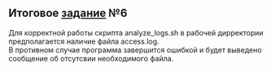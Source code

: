 ## Итоговое [задание](https://stepik.org/lesson/1391036/) №6  

Для корректной работы скрипта analyze_logs.sh в рабочей дирректории предполагается наличие файла access.log.  
В противном случае программа завершится ошибкой и будет выведено сообщение об отсутсвии необходимого файла. 
  
